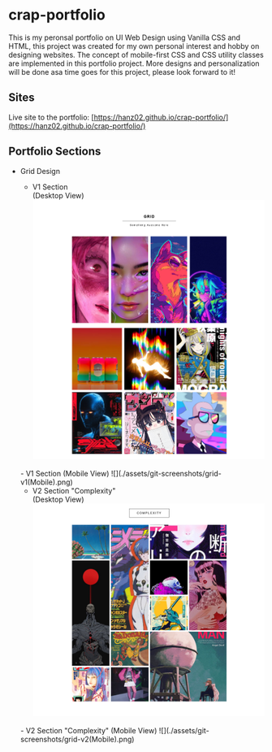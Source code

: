 # crap-portfolio

This is my peronsal portfolio on UI Web Design using Vanilla CSS and HTML, this project was created for my own personal interest and hobby on designing websites. The concept of mobile-first CSS and CSS utility classes are implemented in this portfolio project. More designs and personalization will be done asa time goes for this project, please look forward to it! 

## Sites
Live site to the portfolio: [https://hanz02.github.io/crap-portfolio/](https://hanz02.github.io/crap-portfolio/)

## Portfolio Sections
- Grid Design
  - V1 Section <br>(Desktop View)
  ![](./assets/git-screenshots/grid-v1.png)
  <br>
  - V1 Section (Mobile View)
  ![](./assets/git-screenshots/grid-v1(Mobile).png)
  
  - V2 Section "Complexity" <br>(Desktop View)
  ![](./assets/git-screenshots/grid-v2.png)
  <br>
  - V2 Section "Complexity" (Mobile View)
  ![](./assets/git-screenshots/grid-v2(Mobile).png)
